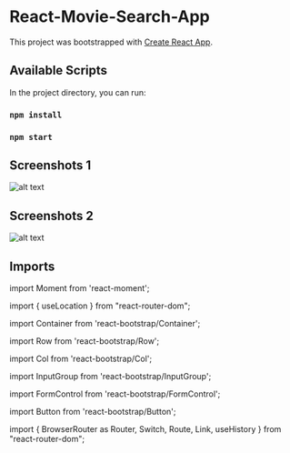 # React-Movie-Search-App

This project was bootstrapped with [Create React App](https://github.com/facebook/create-react-app).

## Available Scripts

In the project directory, you can run:

### `npm install`

### `npm start`

## Screenshots 1  

![alt text](https://giveme5ive.com/react-movie-list1.png)

## Screenshots 2

![alt text](https://giveme5ive.com/react-movie-list2.png)


## Imports 
import Moment from 'react-moment';<br />

import { useLocation } from "react-router-dom";<br />

import Container from 'react-bootstrap/Container';<br />

import Row from 'react-bootstrap/Row';<br />

import Col from 'react-bootstrap/Col';<br />

import InputGroup from 'react-bootstrap/InputGroup';<br />

import FormControl from 'react-bootstrap/FormControl';<br />

import Button from 'react-bootstrap/Button';<br />

import {
  BrowserRouter as Router,
  Switch,
  Route,
  Link,
  useHistory
} from "react-router-dom";
